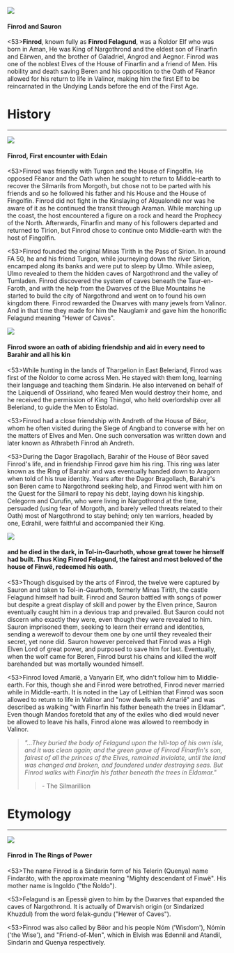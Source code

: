![](finrod/1.jpg)

#### Finrod and Sauron

<53>**Finrod**, known fully as **Finrod Felagund**, was a Ñoldor Elf who was born in Aman, He was King of Nargothrond and the eldest son of Finarfin and Eärwen, and the brother of Galadriel, Angrod and Aegnor. Finrod was one of the noblest Elves of the House of Finarfin and a friend of Men. His nobility and death saving Beren and his opposition to the Oath of Fëanor allowed for his return to life in Valinor, making him the first Elf to be reincarnated in the Undying Lands before the end of the First Age.

# History
---

![](finrod/2.jpg)

#### Finrod, First encounter with Edain

<53>Finrod was friendly with Turgon and the House of Fingolfin. He opposed Fëanor and the Oath when he sought to return to Middle-earth to recover the Silmarils from Morgoth, but chose not to be parted with his friends and so he followed his father and his House and the House of Fingolfin. Finrod did not fight in the Kinslaying of Alqualondë nor was he aware of it as he continued the transit through Araman. While marching up the coast, the host encountered a figure on a rock and heard the Prophecy of the North. Afterwards, Finarfin and many of his followers departed and returned to Tirion, but Finrod chose to continue onto Middle-earth with the host of Fingolfin.

<53>Finrod founded the original Minas Tirith in the Pass of Sirion. In around FA 50, he and his friend Turgon, while journeying down the river Sirion, encamped along its banks and were put to sleep by Ulmo. While asleep, Ulmo revealed to them the hidden caves of Nargothrond and the valley of Tumladen. Finrod discovered the system of caves beneath the Taur-en-Faroth, and with the help from the Dwarves of the Blue Mountains he started to build the city of Nargothrond and went on to found his own kingdom there. Finrod rewarded the Dwarves with many jewels from Valinor. And in that time they made for him the Nauglamír and gave him the honorific Felagund meaning "Hewer of Caves".

![](finrod/4.jpg)

#### Finrod swore an oath of abiding friendship and aid in every need to Barahir and all his kin

<53>While hunting in the lands of Thargelion in East Beleriand, Finrod was first of the Ñoldor to come across Men. He stayed with them long, learning their language and teaching them Sindarin. He also intervened on behalf of the Laiquendi of Ossiriand, who feared Men would destroy their home, and he received the permission of King Thingol, who held overlordship over all Beleriand, to guide the Men to Estolad.

<53>Finrod had a close friendship with Andreth of the House of Bëor, whom he often visited during the Siege of Angband to converse with her on the matters of Elves and Men. One such conversation was written down and later known as Athrabeth Finrod ah Andreth.

<53>During the Dagor Bragollach, Barahir of the House of Bëor saved Finrod's life, and in friendship Finrod gave him his ring. This ring was later known as the Ring of Barahir and was eventually handed down to Aragorn when told of his true identity. Years after the Dagor Bragollach, Barahir's son Beren came to Nargothrond seeking help, and Finrod went with him on the Quest for the Silmaril to repay his debt, laying down his kingship. Celegorm and Curufin, who were living in Nargothrond at the time, persuaded (using fear of Morgoth, and barely veiled threats related to their Oath) most of Nargothrond to stay behind; only ten warriors, headed by one, Edrahil, were faithful and accompanied their King.

![](finrod/3.jpg)

#### and he died in the dark, in Tol-in-Gaurhoth, whose great tower he himself had built. Thus King Finrod Felagund, the fairest and most beloved of the house of Finwë, redeemed his oath.

<53>Though disguised by the arts of Finrod, the twelve were captured by Sauron and taken to Tol-in-Gaurhoth, formerly Minas Tirith, the castle Felagund himself had built. Finrod and Sauron battled with songs of power but despite a great display of skill and power by the Elven prince, Sauron eventually caught him in a devious trap and prevailed. But Sauron could not discern who exactly they were, even though they were revealed to him. Sauron imprisoned them, seeking to learn their errand and identities, sending a werewolf to devour them one by one until they revealed their secret, yet none did. Sauron however perceived that Finrod was a High Elven Lord of great power, and purposed to save him for last. Eventually, when the wolf came for Beren, Finrod burst his chains and killed the wolf barehanded but was mortally wounded himself.

<53>Finrod loved Amarië, a Vanyarin Elf, who didn't follow him to Middle-earth. For this, though she and Finrod were betrothed, Finrod never married while in Middle-earth. It is noted in the Lay of Leithian that Finrod was soon allowed to return to life in Valinor and "now dwells with Amarië" and was described as walking "with Finarfin his father beneath the trees in Eldamar". Even though Mandos foretold that any of the exiles who died would never be allowed to leave his halls, Finrod alone was allowed to reembody in Valinor.

> *"...They buried the body of Felagund upon the hill-top of his own isle, and it was clean again; and the green grave of Finrod Finarfin's son, fairest of all the princes of the Elves, remained inviolate, until the land was changed and broken, and foundered under destroying seas. But Finrod walks with Finarfin his father beneath the trees in Eldamar."*
>> \- The Silmarillion

# Etymology

---

![](finrod/5.jpg)

#### Finrod in The Rings of Power

<53>The name Finrod is a Sindarin form of his Telerin (Quenya) name Findaráto, with the approximate meaning "Mighty descendant of Finwë". His mother name is Ingoldo ("the Ñoldo").

<53>Felagund is an Epessë given to him by the Dwarves that expanded the caves of Nargothrond. It is actually of Dwarvish origin (or Sindarized Khuzdul) from the word felak-gundu ("Hewer of Caves").

<53>Finrod was also called by Bëor and his people Nóm ('Wisdom'), Nómin ('the Wise'), and "Friend-of-Men", which in Elvish was Edennil and Atandil, Sindarin and Quenya respectively.
